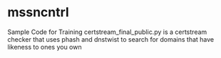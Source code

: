 # mssncntrl
Sample Code for Training
certstream_final_public.py is a certstream checker that uses phash and dnstwist to search for domains that have likeness to ones you own

